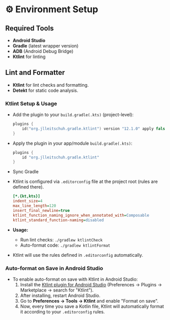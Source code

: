 # ⚙️ Environment Setup

## Required Tools
- **Android Studio**
- **Gradle** (latest wrapper version)
- **ADB** (Android Debug Bridge)
- **Ktlint** for linting


## Lint and Formatter
- **Ktlint** for lint checks and formatting.
- **Detekt** for static code analysis.

### Ktlint Setup & Usage
- Add the plugin to your `build.gradle(.kts)` (project-level):
    ```Kotlin
    plugins {
        id("org.jlleitschuh.gradle.ktlint") version "12.1.0" apply false
    }
    ```

- Apply the plugin in your app/module `build.gradle(.kts)`:
    ```Kotlin
    plugins {
        id "org.jlleitschuh.gradle.ktlint"
    }
    ```

- Sync Gradle

- Ktlint is configured via `.editorconfig` file at the project root (rules are defined there).
    ```ini
    [*.{kt,kts}]
    indent_size=4
    max_line_length=120
    insert_final_newline=true
    ktlint_function_naming_ignore_when_annotated_with=Composable
    ktlint_standard_function-naming=disabled
    ```

- **Usage:**
  - Run lint checks: `./gradlew ktlintCheck`
  - Auto-format code: `./gradlew ktlintFormat`
- Ktlint will use the rules defined in `.editorconfig` automatically.

### Auto-format on Save in Android Studio
- To enable auto-format on save with Ktlint in Android Studio:
  1. Install the [Ktlint plugin for Android Studio](https://plugins.jetbrains.com/plugin/15041-ktlint) (Preferences → Plugins → Marketplace → search for "Ktlint").
  2. After installing, restart Android Studio.
  3. Go to **Preferences → Tools → Ktlint** and enable "Format on save".
  4. Now, every time you save a Kotlin file, Ktlint will automatically format it according to your `.editorconfig` rules.

